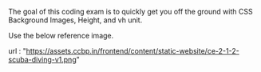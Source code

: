 The goal of this coding exam is to quickly get you off the ground with CSS Background Images, Height, and vh unit.

Use the below reference image.


url : "https://assets.ccbp.in/frontend/content/static-website/ce-2-1-2-scuba-diving-v1.png"

